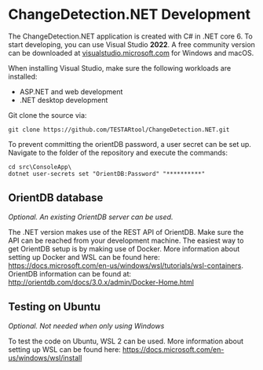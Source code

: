 # ChangeDetection.NET Development

The ChangeDetection.NET application is created with C# in .NET core 6. To start developing, you can use Visual Studio **2022**. A free community version can be downloaded at [visualstudio.microsoft.com](https://visualstudio.microsoft.com/) for Windows and macOS.

When installing Visual Studio, make sure the following workloads are installed: 
- ASP.NET and web development
- .NET desktop development

Git clone the source via:

`git clone https://github.com/TESTARtool/ChangeDetection.NET.git`

To prevent committing the orientDB password, a user secret can be set up. Navigate to the folder of the repository and execute the commands: 
```
cd src\ConsoleApp\
dotnet user-secrets set "OrientDB:Password" "**********"
```

## OrientDB database
*Optional. An existing OrientDB server can be used.*

The .NET version makes use of the REST API of OrientDB. Make sure the API can be reached from your development machine. The easiest way to get OrientDB setup is by making use of Docker. More information about setting up Docker and WSL can be found here: https://docs.microsoft.com/en-us/windows/wsl/tutorials/wsl-containers. OrientDB information can be found at: http://orientdb.com/docs/3.0.x/admin/Docker-Home.html 

## Testing on Ubuntu
*Optional. Not needed when only using Windows*

To test the code on Ubuntu, WSL 2 can be used. More information about setting up WSL can be found here: https://docs.microsoft.com/en-us/windows/wsl/install